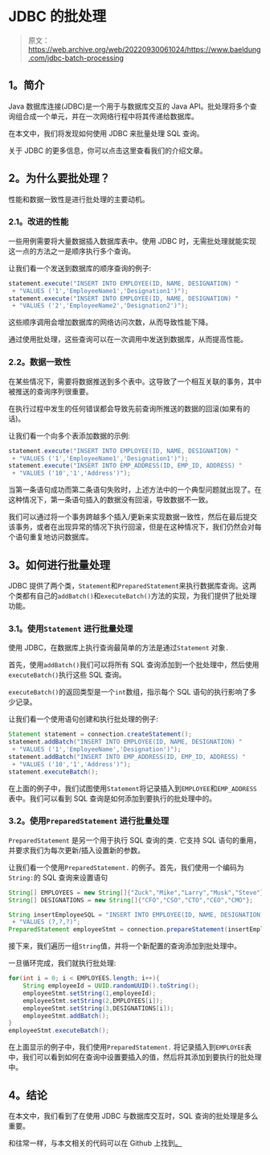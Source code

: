 # JDBC 的批处理

> 原文：<https://web.archive.org/web/20220930061024/https://www.baeldung.com/jdbc-batch-processing>

## 1。简介

Java 数据库连接(JDBC)是一个用于与数据库交互的 Java API。批处理将多个查询组合成一个单元，并在一次网络行程中将其传递给数据库。

在本文中，我们将发现如何使用 JDBC 来批量处理 SQL 查询。

关于 JDBC 的更多信息，你可以点击这里查看我们的介绍文章。

## 2。为什么要批处理？

性能和数据一致性是进行批处理的主要动机。

### 2.1。改进的性能

一些用例需要将大量数据插入数据库表中。使用 JDBC 时，无需批处理就能实现这一点的方法之一是顺序执行多个查询。

让我们看一个发送到数据库的顺序查询的例子:

```java
statement.execute("INSERT INTO EMPLOYEE(ID, NAME, DESIGNATION) "
 + "VALUES ('1','EmployeeName1','Designation1')"); 
statement.execute("INSERT INTO EMPLOYEE(ID, NAME, DESIGNATION) "
 + "VALUES ('2','EmployeeName2','Designation2')");
```

这些顺序调用会增加数据库的网络访问次数，从而导致性能下降。

通过使用批处理，这些查询可以在一次调用中发送到数据库，从而提高性能。

### 2.2。数据一致性

在某些情况下，需要将数据推送到多个表中。这导致了一个相互关联的事务，其中被推送的查询序列很重要。

在执行过程中发生的任何错误都会导致先前查询所推送的数据的回滚(如果有的话)。

让我们看一个向多个表添加数据的示例:

```java
statement.execute("INSERT INTO EMPLOYEE(ID, NAME, DESIGNATION) "
 + "VALUES ('1','EmployeeName1','Designation1')"); 
statement.execute("INSERT INTO EMP_ADDRESS(ID, EMP_ID, ADDRESS) "
 + "VALUES ('10','1','Address')"); 
```

当第一条语句成功而第二条语句失败时，上述方法中的一个典型问题就出现了。在这种情况下，第一条语句插入的数据没有回滚，导致数据不一致。

我们可以通过将一个事务跨越多个插入/更新来实现数据一致性，然后在最后提交该事务，或者在出现异常的情况下执行回滚，但是在这种情况下，我们仍然会对每个语句重复地访问数据库。

## 3。如何进行批量处理

JDBC 提供了两个类，`Statement`和`PreparedStatement`来执行数据库查询。这两个类都有自己的`addBatch()`和`executeBatch()`方法的实现，为我们提供了批处理功能。

### 3.1。使用`Statement` 进行批量处理

使用 JDBC，在数据库上执行查询最简单的方法是通过`Statement` 对象`.`

首先，使用`addBatch()`我们可以将所有 SQL 查询添加到一个批处理中，然后使用`executeBatch()`执行这些 SQL 查询。

`executeBatch()`的返回类型是一个`int`数组，指示每个 SQL 语句的执行影响了多少记录。

让我们看一个使用语句创建和执行批处理的例子:

```java
Statement statement = connection.createStatement();
statement.addBatch("INSERT INTO EMPLOYEE(ID, NAME, DESIGNATION) "
 + "VALUES ('1','EmployeeName','Designation')");
statement.addBatch("INSERT INTO EMP_ADDRESS(ID, EMP_ID, ADDRESS) "
 + "VALUES ('10','1','Address')");
statement.executeBatch(); 
```

在上面的例子中，我们试图使用`Statement`将记录插入到`EMPLOYEE`和`EMP_ADDRESS`表中。我们可以看到 SQL 查询是如何添加到要执行的批处理中的。

### 3.2。使用`PreparedStatement` 进行批量处理

`PreparedStatement` 是另一个用于执行 SQL 查询的类`.` 它支持 SQL 语句的重用，并要求我们为每次更新/插入设置新的参数。

让我们看一个使用`PreparedStatement.` 的例子。首先，我们使用一个编码为`String:`的 SQL 查询来设置语句

```java
String[] EMPLOYEES = new String[]{"Zuck","Mike","Larry","Musk","Steve"};
String[] DESIGNATIONS = new String[]{"CFO","CSO","CTO","CEO","CMO"};

String insertEmployeeSQL = "INSERT INTO EMPLOYEE(ID, NAME, DESIGNATION) "
 + "VALUES (?,?,?)";
PreparedStatement employeeStmt = connection.prepareStatement(insertEmployeeSQL);
```

接下来，我们遍历一组`String`值，并将一个新配置的查询添加到批处理中。

一旦循环完成，我们就执行批处理:

```java
for(int i = 0; i < EMPLOYEES.length; i++){
    String employeeId = UUID.randomUUID().toString();
    employeeStmt.setString(1,employeeId);
    employeeStmt.setString(2,EMPLOYEES[i]);
    employeeStmt.setString(3,DESIGNATIONS[i]);
    employeeStmt.addBatch();
}
employeeStmt.executeBatch(); 
```

在上面显示的例子中，我们使用`PreparedStatement.` 将记录插入到`EMPLOYEE`表中，我们可以看到如何在查询中设置要插入的值，然后将其添加到要执行的批处理中。

## 4。结论

在本文中，我们看到了在使用 JDBC 与数据库交互时，SQL 查询的批处理是多么重要。

和往常一样，与本文相关的代码可以在 Github 上找到[。](https://web.archive.org/web/20220525123415/https://github.com/eugenp/tutorials/tree/master/persistence-modules/core-java-persistence)